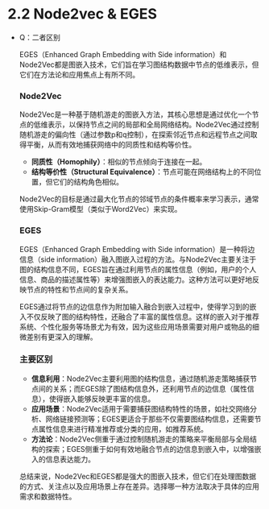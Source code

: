 # 2.2 Node2vec & EGES

* Q：二者区别

  EGES（Enhanced Graph Embedding with Side information）和Node2Vec都是图嵌入技术，它们旨在学习图结构数据中节点的低维表示，但它们在方法论和应用焦点上有所不同。

  ### Node2Vec

  Node2Vec是一种基于随机游走的图嵌入方法，其核心思想是通过优化一个节点的低维表示，以保持节点之间的局部和全局网络结构。Node2Vec通过控制随机游走的偏向性（通过参数p和q控制），在探索邻近节点和远程节点之间取得平衡，从而有效地捕获网络中的同质性和结构等价性。

  - **同质性（Homophily）**：相似的节点倾向于连接在一起。
  - **结构等价性（Structural Equivalence）**：节点可能在网络结构上的不同位置，但它们的结构角色相似。

  Node2Vec的目标是通过最大化节点的邻域节点的条件概率来学习表示，通常使用Skip-Gram模型（类似于Word2Vec）来实现。

  ### EGES

  EGES（Enhanced Graph Embedding with Side information）是一种将边信息（side information）融入图嵌入过程的方法。与Node2Vec主要关注于图的结构信息不同，EGES旨在通过利用节点的属性信息（例如，用户的个人信息、商品的描述属性等）来增强图嵌入的表达能力。这种方法可以更好地反映节点的特性和节点间的复杂关系。

  EGES通过将节点的边信息作为附加输入融合到嵌入过程中，使得学习到的嵌入不仅反映了图的结构特性，还融合了丰富的属性信息。这样的嵌入对于推荐系统、个性化服务等场景尤为有效，因为这些应用场景需要对用户或物品的细微差别有更深入的理解。

  ### 主要区别

  - **信息利用**：Node2Vec主要利用图的结构信息，通过随机游走策略捕获节点间的关系；而EGES除了图结构信息外，还利用节点的边信息（属性信息），使得嵌入能够反映更丰富的信息。
  - **应用场景**：Node2Vec适用于需要捕获图结构特性的场景，如社交网络分析、网络链接预测等；EGES更适合于那些不仅需要图结构信息，还需要节点属性信息来进行精准推荐或分类的应用，如推荐系统。
  - **方法论**：Node2Vec侧重于通过控制随机游走的策略来平衡局部与全局结构的探索；EGES侧重于如何有效地融合节点的边信息到嵌入中，以增强嵌入的信息表达能力。

  总结来说，Node2Vec和EGES都是强大的图嵌入技术，但它们在处理图数据的方式、关注点以及应用场景上存在差异。选择哪一种方法取决于具体的应用需求和数据特性。